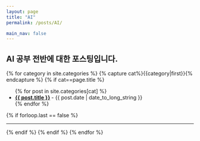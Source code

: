 ```yaml
---
layout: page
title: "AI"
permalink: /posts/AI/

main_nav: false
---
```

AI 공부 전반에 대한 포스팅입니다.
---

{% for category in site.categories %}
  {% capture cat%}{{category|first}}{% endcapture %}
  {% if cat==page.title %}
  <ul class="posts-list">
  {% for post in site.categories[cat] %}
    <li>
      <strong>
        <a href="{{ post.url | prepend: site.baseurl }}">{{ post.title }}</a>
      </strong>
      <span class="post-date">- {{ post.date | date_to_long_string }}</span>
    </li>
  {% endfor %}
  </ul>
  {% if forloop.last == false %}<hr>{% endif %}
  {% endif %}
{% endfor %}
<br>


<!--
{% for category in site.categories %}
  <ul class="categories">
    {% for categoryName in category[0] %}
      <li>
      	<span><a href="/posts/{{categoryName}}">
	{{ categoryName }}
	</a></span>
	<span class="count">{{category[1].size}}</span>
	
	</li>
    {% endfor %}
</ul>
{% endfor %}
-->
